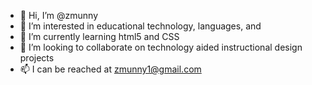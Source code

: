 - 👋 Hi, I’m @zmunny
- 👀 I’m interested in educational technology, languages, and 
- 🌱 I’m currently learning html5 and CSS
- 💞️ I’m looking to collaborate on technology aided instructional design projects
- 📫 I can be reached at zmunny1@gmail.com

<!---
zmunny/zmunny is a ✨ special ✨ repository because its `README.md` (this file) appears on your GitHub profile.
You can click the Preview link to take a look at your changes.
--->
